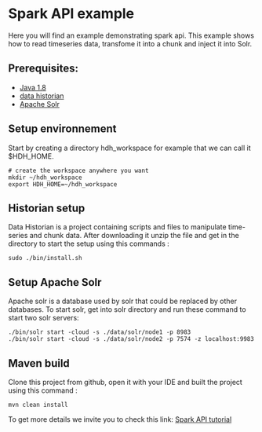 # Spark API example

Here you will find an example demonstrating spark api. This example shows how to read timeseries data, transfome it 
into a chunk and inject it into Solr.

## Prerequisites:
* [Java 1.8](https://www.java.com/fr/download/) 
* [data historian](https://github.com/Hurence/historian/releases/download/v1.3.5/install.sh) 
* [Apache Solr](https://archive.apache.org/dist/lucene/solr/8.2.0/solr-8.2.0.tgz)
## Setup environnement

Start by creating a directory hdh_workspace for example that we can call it $HDH_HOME.
```
# create the workspace anywhere you want
mkdir ~/hdh_workspace
export HDH_HOME=~/hdh_workspace
```
## Historian setup


Data Historian is a project containing scripts and files to manipulate time-series and chunk data. After downloading it
unzip the file and get in the directory to start the setup using this commands :

```
sudo ./bin/install.sh
```
## Setup Apache Solr
Apache solr is a database used by solr that could be replaced by other databases.
To start solr, get into solr directory and run these command to start two solr servers:
```
./bin/solr start -cloud -s ./data/solr/node1 -p 8983
./bin/solr start -cloud -s ./data/solr/node2 -p 7574 -z localhost:9983
```

## Maven build 
Clone this project from github, open it with your IDE and built the project using this command :
```
mvn clean install
```

To get more details we invite you to check this link:
[Spark API tutorial](https://github.com/Hurence/historian/blob/documentation-spark-api/docs/spark-api/asciidoc/fr/exemple_spark_api.ad)


